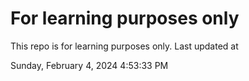 # For learning purposes only
This repo is for learning purposes only.
Last updated at

Sunday, February 4, 2024 4:53:33 PM

